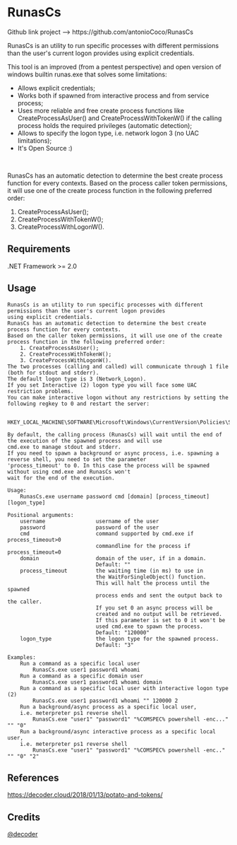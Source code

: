 # RunasCs
<p> Github link project --> https://github.com/antonioCoco/RunasCs </p>
<p>RunasCs is an utility to run specific processes with different permissions than the user's current logon provides using explicit credentials.</p>
<p>This tool is an improved (from a pentest perspective) and open version of windows builtin runas.exe that solves some limitations:</p>
<ul>
  <li> Allows explicit credentials;</li>
  <li>Works both if spawned from interactive process and from service process;</li>
  <li>Uses more reliable and free create process functions like CreateProcessAsUser() and CreateProcessWithTokenW() if the calling process holds the required privileges (automatic detection);</li>
  <li>Allows to specify the logon type, i.e. network logon 3 (no UAC limitations);</li>
  <li>It's Open Source :)</li>
</ul>
<br>
<p>RunasCs has an automatic detection to determine the best create process function for every contexts.
Based on the process caller token permissions, it will use one of the create process function in the following preferred order:
    <ol>
      <li> CreateProcessAsUser();</li>
      <li> CreateProcessWithTokenW();</li>
      <li> CreateProcessWithLogonW().</li>
    </ol>
</p>

## Requirements
<p>.NET Framework >= 2.0</p>

## Usage
```
RunasCs is an utility to run specific processes with different permissions than the user's current logon provides
using explicit credentials.
RunasCs has an automatic detection to determine the best create process function for every contexts.
Based on the caller token permissions, it will use one of the create process function in the following preferred order:
    1. CreateProcessAsUser();
    2. CreateProcessWithTokenW();
    3. CreateProcessWithLogonW().
The two processes (calling and called) will communicate through 1 file (both for stdout and stderr).
The default logon type is 3 (Network_Logon).
If you set Interactive (2) logon type you will face some UAC restriction problems.
You can make interactive logon without any restrictions by setting the following regkey to 0 and restart the server:

    HKEY_LOCAL_MACHINE\SOFTWARE\Microsoft\Windows\CurrentVersion\Policies\System\EnableLUA

By default, the calling process (RunasCs) will wait until the end of the execution of the spawned process and will use
cmd.exe to manage stdout and stderr.
If you need to spawn a background or async process, i.e. spawning a reverse shell, you need to set the parameter
'process_timeout' to 0. In this case the process will be spawned without using cmd.exe and RunasCs won't
wait for the end of the execution.

Usage:
    RunasCs.exe username password cmd [domain] [process_timeout] [logon_type]

Positional arguments:
    username                username of the user
    password                password of the user
    cmd                     command supported by cmd.exe if process_timeout>0
                            commandline for the process if process_timeout=0
    domain                  domain of the user, if in a domain.
                            Default: ""
    process_timeout         the waiting time (in ms) to use in
                            the WaitForSingleObject() function.
                            This will halt the process until the spawned
                            process ends and sent the output back to the caller.
                            If you set 0 an async process will be
                            created and no output will be retrieved.
                            If this parameter is set to 0 it won't be
                            used cmd.exe to spawn the process.
                            Default: "120000"
    logon_type              the logon type for the spawned process.
                            Default: "3"

Examples:
    Run a command as a specific local user
        RunasCs.exe user1 password1 whoami
    Run a command as a specific domain user
        RunasCs.exe user1 password1 whoami domain
    Run a command as a specific local user with interactive logon type (2)
        RunasCs.exe user1 password1 whoami "" 120000 2
    Run a background/async process as a specific local user,
    i.e. meterpreter ps1 reverse shell
        RunasCs.exe "user1" "password1" "%COMSPEC% powershell -enc..." "" "0"
    Run a background/async interactive process as a specific local user,
    i.e. meterpreter ps1 reverse shell
        RunasCs.exe "user1" "password1" "%COMSPEC% powershell -enc.." "" "0" "2"
```

## References
https://decoder.cloud/2018/01/13/potato-and-tokens/

## Credits
<a href="https://github.com/decoder-it">@decoder</a>
